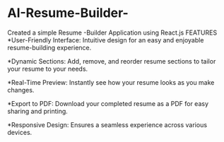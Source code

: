 # AI-Resume-Builder-
Created a simple Resume -Builder Application using React.js
FEATURES
*User-Friendly Interface: Intuitive design for an easy and enjoyable resume-building experience.

*Dynamic Sections: Add, remove, and reorder resume sections to tailor your resume to your needs.

*Real-Time Preview: Instantly see how your resume looks as you make changes.

*Export to PDF: Download your completed resume as a PDF for easy sharing and printing.

*Responsive Design: Ensures a seamless experience across various devices.
